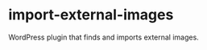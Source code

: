 import-external-images
======================

WordPress plugin that finds and imports external images.
